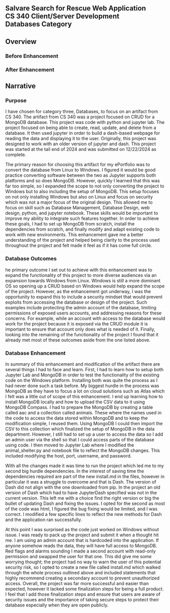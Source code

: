 ## Salvare Search for Rescue Web Application<br/>CS 340 Client/Server Development<br/>Databases Category

## Overview

### Before Enhancement

### After Enhancement

## Narrative
### Purpose
I have chosen for category three, Databases, to focus on an artifact from CS 340. The artifact from CS 340 was a project focused on CRUD for a MongoDB database. This project was code with python and jupyter lab. The project focused on being able to create, read, update, and delete from a database. It then used jupyter in order to build a dash-based webpage for reading the data and displaying it to the user. Originally, this project was designed to work with an older version of jupyter and dash. This project was started at the tail end of 2024 and was submitted on 12/22/2024 as complete.

The primary reason for choosing this artifact for my ePortfolio was to convert the database from Linux to Windows. I figured it would be good practice converting software between the two as Jupyter supports both platforms and so does MongoDB. However, quickly I learned that this was far too simple, so I expanded the scope to not only converting the project to Windows but to also including the setup of MongoDB. This setup focuses on not only installing Windows but also on Linux and focus on security which was not a major focus of the original design. This allowed me to focus on skill such as Database Management, Database Design, web design, python, and jupyter notebook. These skills would be important to improve my ability to integrate such features together. In order to achieve these goals, I had to set up MongoDB from scratch, install the dependencies from scratch, and finally modify and adapt existing code to work with new environments. This enhancement gave me a better understanding of the project and helped being clarity to the process used throughout the project and felt made it feel as if it has come full circle.

### Database Outcomes
he primary outcome I set out to achieve with this enhancement was to expand the functionality of this project to more diverse audiences via an expansion towards Windows from Linux. Windows is still a more dominant OS so opening up a CRUD based on Windows would help expand the scope of the project. However, as the enhancement got underway, I was the opportunity to expand this to include a security mindset that would prevent exploits from accessing the database or design of the project. Such examples include protecting the admin account of the database, limiting permissions of exposed users accounts, and addressing reasons for these concerns. For example, while an account with access to the database would work for the project because it is exposed via the CRUD module it is important to ensure that account only does what is needed of it. Finally, looking into the remaining of the functionality of the project I found that it already met most of these outcomes aside from the one listed above.

### Database Enhancement
In summary of this enhancement and modification of the artifact there are several things I had to face and learn. First, I had to learn how to setup both Jupyter Lab and MongoDB in order to test the functionality of the existing code on the Windows platform. Installing both was quite the process as I had never done such a task before. My biggest hurdle in the process was MongoDB as they have to focus a lot on cloud solutions such as Atlas which I felt was a little out of scope of this enhancement. I end up learning how to install MongoDB locally and how to upload the CSV data to it using MongoDB Compass. I had to prepare the MongoDB by creating a table called aac and a collection called animals. These where the names used in the code to access the data stored within MongoDB and to keep the modification simple, I reused them. Using MongoDB I could then import the CSV to this collection which finalized the setup of MongoDB in the data department. However, I still had to set up a user to access the data so I add an admin user via the shell so that I could access parts of the database using code. I then moved to Jupyter Lab where I modified the animal_shelter.py and notebook file to reflect the MongoDB changes. This included modifying the host, port, username, and password. 

With all the changes made it was time to run the project which led me to my second big hurdle dependencies. In the interest of saving time the dependencies required are part of the new install.md in the files, however in particular it was a struggle to overcome and that is Dash. The version of Dash did not align with the one downloaded from pip. In the project an old version of Dash which had to have JupyterDash specified was not in the current version. This left me with a choice find the right version or big the bullet of updating Dash and fixing the issues. I opted for the second as most of the code was html, I figured the bug fixing would be limited, and I was correct. I modified a few specific lines to reflect the new methods for Dash and the application ran successfully. 

At this point I was surprised as the code just worked on Windows without issue. I was ready to pack up the project and submit it when a thought hit me. I am using an admin account that is hardcoded into the application. If anyone somehow reads the data, they will have full access to MongoDB. Red flags and alarms sounding I made a second account with read-only permission and swapped the user for that one. This did give me some worrying thought; the project had no way to warn the user of this potential security risk, so I opted to create a new file called install.md which walked through the whole process outlined above and included statements that highly recommend creating a secondary account to prevent unauthorized access. Overall, the project was far more successful and easier than expected, however it lacked some finalization steps for being a full product. I feel that I add those finalization steps and ensure that users are aware of security issues and the importance of taking secure steps to protect their database especially when they are open publicly.
